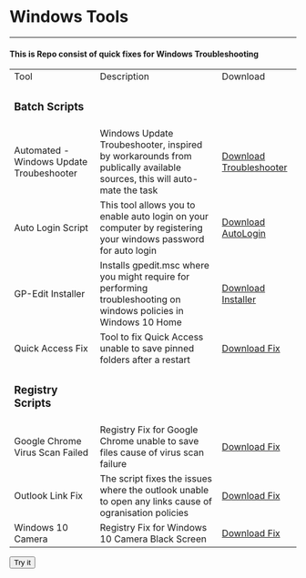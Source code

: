 <body>
    <h1>Windows Tools</h1>
    <hr>
    <h4>This is Repo consist of quick fixes for Windows Troubleshooting</h4>
    <table>
        <tr>
        <td>Tool</td> 
        <td>Description</td> 
        <td>Download</td> 
        </tr>
        <tr>
        <td><h3>Batch Scripts</h3></td>
        </tr>
        <tr>
            <td>Automated - Windows Update Troubeshooter</td>
            <td>Windows Update Troubeshooter, inspired by workarounds from publically available sources, this will auto-mate the task</td>
            <td>
                <a href="/src/batch-scripts/automated-windows-update-troubleshooter.cmd" download="windows-update-troubleshooter.cmd">Download Troubleshooter</a>
            </td>
        </tr>
        <tr>
            <td>Auto Login Script</td>
            <td>This tool allows you to enable auto login on your computer by registering your windows password for auto login</td>
            <td>
                <a href="/src/batch-scripts/auto-login-without-password.cmd" download="auto-login.cmd">Download AutoLogin</a>
            </td>
        </tr>
        <tr>
            <td>GP-Edit Installer</td>
            <td>Installs gpedit.msc where you might require for performing troubleshooting on windows policies in Windows 10 Home</td>
            <td>
                <a href="/src/batch-scripts/gpedit-installer.cmd" download="install-gpedit.msc.cmd">Download Installer</a>
            </td>
        </tr>
        <tr>
            <td>Quick Access Fix</td>
            <td>Tool to fix Quick Access unable to save pinned folders after a restart</td>
            <td>
                <a href="/src/batch-scripts/quickaccess-fix.cmd" download="quickaccess-fix.cmd">Download Fix</a>
            </td>
        </tr>
        <tr>
        <td><h3>Registry Scripts</h3></td>
        <tr>
            <td>Google Chrome Virus Scan Failed</td>
            <td>Registry Fix for Google Chrome unable to save files cause of virus scan failure</td>
            <td>
                <a href="/src/reg-files/fix-google_chrome-virus-scan-issue.reg" download="google-chrome-fix.reg">Download Fix</a>
            </td>
        </tr>
        <tr>
            <td>Outlook Link Fix</td>
            <td>The script fixes the issues where the outlook unable to open any links cause of ogranisation policies</td>
            <td>
                <a href="/src/reg-files/fix-outlook-link-issue.reg" download="outlook-fix.reg">Download Fix</a>
            </td>
        </tr>
        <tr>
            <td>Windows 10 Camera</td>
            <td>Registry Fix for Windows 10 Camera Black Screen</td>
            <td>
                <a href="/src/reg-files/fix-windows-10-camera.reg" download="camera-fix.reg">Download Fix</a>
            </td>
        </tr>
    </table>
    <button onclick="myFunction()">Try it</button>
    <script>
    function myFunction() {
        alert("I am an alert box!");
    }
</script>
</body>
